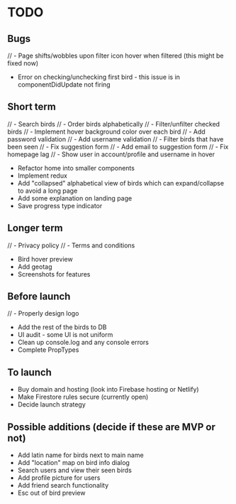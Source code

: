# TODO

## Bugs

// - Page shifts/wobbles upon filter icon hover when filtered (this might be fixed now)

- Error on checking/unchecking first bird - this issue is in componentDidUpdate not firing

## Short term

// - Search birds
// - Order birds alphabetically
// - Filter/unfilter checked birds
// - Implement hover background color over each bird
// - Add password validation
// - Add username validation
// - Filter birds that have been seen
// - Fix suggestion form
// - Add email to suggestion form
// - Fix homepage lag
// - Show user in account/profile and username in hover

- Refactor home into smaller components
- Implement redux
- Add "collapsed" alphabetical view of birds which can expand/collapse to avoid a long page
- Add some explanation on landing page
- Save progress type indicator

## Longer term

// - Privacy policy
// - Terms and conditions

- Bird hover preview
- Add geotag
- Screenshots for features

## Before launch

// - Properly design logo

- Add the rest of the birds to DB
- UI audit - some UI is not uniform
- Clean up console.log and any console errors
- Complete PropTypes

## To launch

- Buy domain and hosting (look into Firebase hosting or Netlify)
- Make Firestore rules secure (currently open)
- Decide launch strategy

## Possible additions (decide if these are MVP or not)

- Add latin name for birds next to main name
- Add "location" map on bird info dialog
- Search users and view their seen birds
- Add profile picture for users
- Add friend search functionality
- Esc out of bird preview
